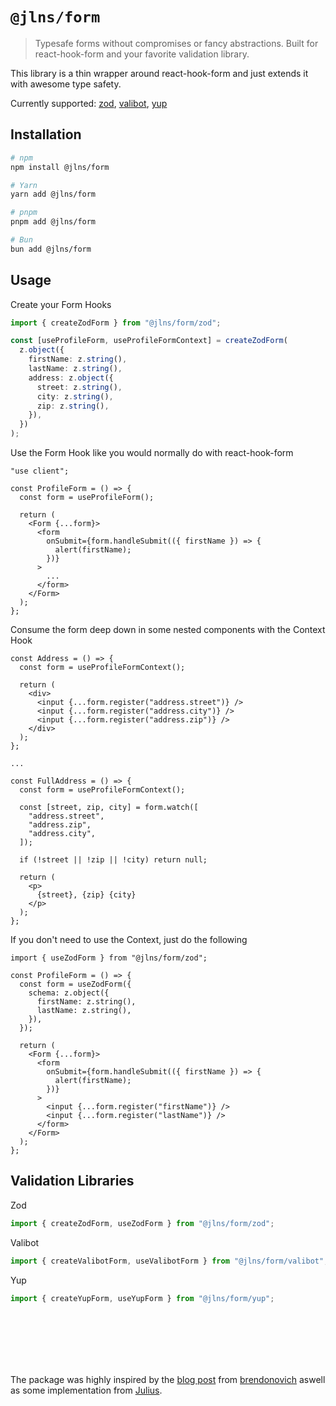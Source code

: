 # `@jlns/form`

> Typesafe forms without compromises or fancy abstractions. Built for react-hook-form and your favorite validation library.

This library is a thin wrapper around react-hook-form and just extends it with awesome type safety.

Currently supported: [zod](https://github.com/colinhacks/zod), [valibot](https://github.com/fabian-hiller/valibot), [yup](https://github.com/jquense/yup)

## Installation

```bash
# npm
npm install @jlns/form

# Yarn
yarn add @jlns/form

# pnpm
pnpm add @jlns/form

# Bun
bun add @jlns/form
```

## Usage

Create your Form Hooks

```ts
import { createZodForm } from "@jlns/form/zod";

const [useProfileForm, useProfileFormContext] = createZodForm(
  z.object({
    firstName: z.string(),
    lastName: z.string(),
    address: z.object({
      street: z.string(),
      city: z.string(),
      zip: z.string(),
    }),
  })
);
```

Use the Form Hook like you would normally do with react-hook-form

```tsx
"use client";

const ProfileForm = () => {
  const form = useProfileForm();

  return (
    <Form {...form}>
      <form
        onSubmit={form.handleSubmit(({ firstName }) => {
          alert(firstName);
        })}
      >
        ...
      </form>
    </Form>
  );
};
```

Consume the form deep down in some nested components with the Context Hook

```tsx
const Address = () => {
  const form = useProfileFormContext();

  return (
    <div>
      <input {...form.register("address.street")} />
      <input {...form.register("address.city")} />
      <input {...form.register("address.zip")} />
    </div>
  );
};

...

const FullAddress = () => {
  const form = useProfileFormContext();

  const [street, zip, city] = form.watch([
    "address.street",
    "address.zip",
    "address.city",
  ]);

  if (!street || !zip || !city) return null;

  return (
    <p>
      {street}, {zip} {city}
    </p>
  );
};
```

If you don't need to use the Context, just do the following

```tsx
import { useZodForm } from "@jlns/form/zod";

const ProfileForm = () => {
  const form = useZodForm({
    schema: z.object({
      firstName: z.string(),
      lastName: z.string(),
    }),
  });

  return (
    <Form {...form}>
      <form
        onSubmit={form.handleSubmit(({ firstName }) => {
          alert(firstName);
        })}
      >
        <input {...form.register("firstName")} />
        <input {...form.register("lastName")} />
      </form>
    </Form>
  );
};
```

## Validation Libraries

Zod

```ts
import { createZodForm, useZodForm } from "@jlns/form/zod";
```

Valibot

```ts
import { createValibotForm, useValibotForm } from "@jlns/form/valibot";
```

Yup

```ts
import { createYupForm, useYupForm } from "@jlns/form/yup";
```

<br />
<br />
<br />
<br />
<br />

The package was highly inspired by the [blog post](https://www.brendonovich.dev/blog/the-ultimate-form-abstraction) from [brendonovich](https://twitter.com/brendonovichdev) aswell as some implementation from [Julius](@jullerino).
